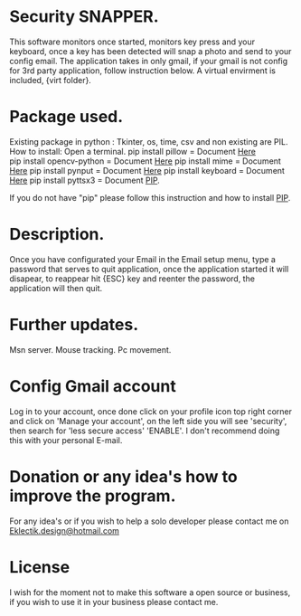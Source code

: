 # Security SNAPPER.
This software monitors once started, monitors key press and your keyboard, once a key has been detected will snap a photo and send to your
config email. The application takes in only gmail, if your gmail is not config for 3rd party application, follow instruction below.
A virtual envirment is included, {virt folder}.

# Package used.
Existing package in python : Tkinter, os, time, csv and non existing are PIL. How to install:
Open a terminal.
pip install pillow = Document [Here](https://pypi.org/project/Pillow)<br/>
pip install opencv-python = Document [Here](https://pypi.org/project/opencv-python)
pip install mime = Document [Here](https://pypi.org/project/mime)
pip install pynput = Document [Here](https://pypi.org/project/pynput)
pip install keyboard = Document [Here](https://pypi.org/project/keyboard)
pip install pyttsx3 = Document [PIP](https://pypi.org/project/pyttsx3/).

If you do not have "pip" please follow this instruction and how to install [PIP](https://phoenixnap.com/kb/install-pip-windows).

# Description.
Once you have configurated your Email in the Email setup menu, type a password that serves to quit application, once the application started it will disapear, to reappear hit
{ESC} key and reenter the password, the application will then quit. 

# Further updates.
Msn server.
Mouse tracking.
Pc movement.

# Config Gmail account
Log in to your account, once done click on your profile icon top right corner and click on 'Manage your account', on the left side you will see 'security', then search for 'less secure access' 'ENABLE'. I don't recommend doing this with your personal E-mail.

# Donation or any idea's how to improve the program.
For any idea's or if you wish to help a solo developer please contact me on Eklectik.design@hotmail.com

# License
I wish for the moment not to make this software a open source or business, if you wish to use it in your business please contact me.

